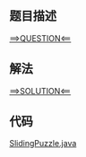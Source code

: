 ## 题目描述

[==>QUESTION<==](https://leetcode-cn.com/problems/sliding-puzzle/)

## 解法

[==>SOLUTION<==](https://leetcode-cn.com/problems/sliding-puzzle/solution/hua-dong-mi-ti-bfsjiang-er-wei-board-ya-gklir/)

## 代码

[SlidingPuzzle.java](https://github.com/Marshal7cc/leetcode-java/blob/master/src/bfs/SlidingPuzzle.java)

